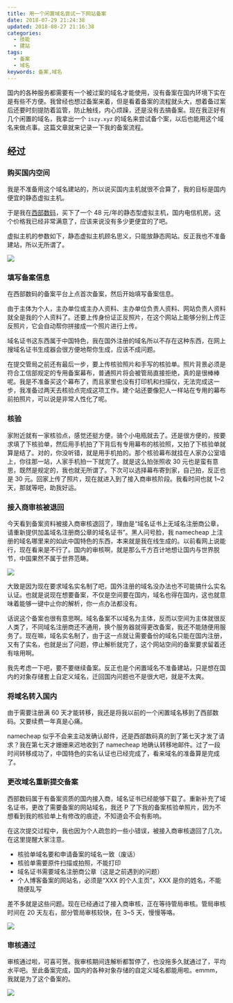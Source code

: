 ```yaml
---
title: 用一个闲置域名尝试一下网站备案
date: 2018-07-29 21:24:38
updated: 2018-08-27 21:16:38
categories:
  - 技能
  - 建站
tags:
  - 备案
  - 域名
keywords: 备案,域名
---
```


国内的各种服务都需要有一个被过案的域名才能使用，没有备案在国内环境下实在是有些不方便。我曾经也想过备案来着，但是看着备案的流程就头大，想着备过案后还要时刻提防着监管，防止触线，内心烦躁，还是没有去搞备案。现在我正好有几个闲置的域名，我拿出一个 `iszy.xyz` 的域名来尝试备个案，以后也能用这个域名来做点事。这篇文章就来记录一下我的备案流程。

<!--more-->

## 经过

### 购买国内空间

我是不准备用这个域名建站的，所以说买国内主机就很不合算了，我的目标是国内便宜的静态虚拟主机。

于是我在[西部数码](https://www.west.cn/)，买下了一个 48 元/年的静态型虚拟主机，国内电信机房。这个价格我已经非常满意了，应该来说没有多少更便宜的了吧。

虚拟主机的参数如下，静态虚拟主机顾名思义，只能放静态网站。反正我也不准备建站，所以无所谓了。

![](https://img.iszy.xyz/20190318211946.png)

### 填写备案信息

在西部数码的备案平台上点首次备案，然后开始填写备案信息。

由于主体为个人，主办单位或主办人资料、主办单位负责人资料、网站负责人资料就全是我的个人资料了。还要上传身份证正反照片，在这个网站上能够分别上传正反照片，它会自动帮你拼接成一个照片进行上传。

域名证书这东西属于中国特色，我在国外注册的域名所以不存在这种东西，在网上搜域名证书生成器会很方便地帮你生成，应该不成问题。

在提交管局之前还有最后一步，要上传核验照片和手写的核验单。照片背景必须是符合工信部规定的专用备案幕布，普通照片将会被管局直接拒绝，真的是很棒棒呢。我是不准备买这个幕布了，而且家里也没有打印机和扫描仪，无法完成这一步，我准备过两天去核验点完成这项工作。建个站还要像犯人一样站在专用的幕布前拍照片，可以说是非常人性化了呢。

### 核验

家附近就有一家核验点，感觉还挺方便，骑个小电瓶就去了。还是很方便的，按要求填了下核验单，然后用手机拍了下背后有专用幕布的核验照，又拍了下核验单就算是结了。对的，你没听错，就是用手机拍的。那个核验幕布就挂在人家办公室墙上，你往那一站，人家手机拍一下就完了。就是这么拍张照收 30 元也是蛮有意思，既然是规定的，我也就无所谓了。下次可以选择幕布寄到家，自己拍，反正也是 30 元。回家上传了照片，现在就进入到了接入商审核阶段。我看时间也就 1~2 天，那就等吧，助我好运。

### 接入商审核被退回

今天看到备案资料被接入商审核退回了，理由是“域名证书上无域名注册商公章，请重新提供加盖域名注册商公章的域名证书”。黑人问号脸，我 namecheap 上注册的域名哪里来的如此中国特色的东西，本来就是我在线生成的。以前看网上说能行，现在看来是不行了。国内的审核啊，就是那么千方百计地想让国内与世界脱节，中国果然不属于世界范畴。

![](https://img.iszy.xyz/20190318212004.png)

大致是因为现在要求域名实名制了吧，国外注册的域名没办法也不可能搞什么实名认证。也就是说现在想要备案，不仅是空间要在国内，域名也得在国内，这也就意味着能够一键中止你的解析，你一点办法都没有。

话说这个备案也很有意思啊。域名备案不以域名为主体，反而以空间为主体就很反人类了，不同域名注册商还不通用，换个服务器就得更改备案，我还不能随便用服务了。现在嘛，域名实名制了，由于这一点就让需要备份的域名只能在国内注册，又有了实名，也就是出了问题，停止解析就完了，这个网站空间的备案要求留着还有啥用啊。

我先考虑一下吧，要不要继续备案。反正也是个闲置域名不准备建站，只是想在国内的对象存储套上自定义域名，迁回国内问题也不是很大吧，就是不太爽。

### 将域名转入国内

由于需要注册满 60 天才能转移，我还是将我以前的一个闲置域名移到了西部数码。又要续费一年真是心痛。

namecheap 似乎不会来主动发确认邮件，还是西部数码真的到了第七天才发了请求？我在第七天才姗姗来迟地收到了 namecheap 地确认转移地邮件。过了一段时间转移成功了，中国特色的实名认证也已经完成了，看来域名的准备算是完成了。

### 更改域名重新提交备案

西部数码属于有备案资质的国内接入商，域名证书已经能够下载了。重新补充了域名证书，更改了需要备案的网站域名，我还 P 了下我的备案核验单照片，因为不想看到我的核验单上有修改的痕迹，不知道会不会有影响。

在这次提交过程中，我也因为个人疏忽的一些小错误，被接入商审核退回了几次。在这里提醒大家注意。

- 核验单域名要和申请备案的域名一致（废话）
- 核验单需要原件扫描或拍照，不能打印
- 域名证书需要域名注册商公章（这是之前遇到的问题）
- 个人博客备案的网站名，必须是“XXX 的个人主页”，XXX 是你的姓名，不能随便乱写

差不多就是这些问题。现在已经通过了接入商审核，正在等待管局审核。管局审核时间在 20 天左右，部分管局审核较快，在 3~5 天，慢慢等咯。

![](https://img.iszy.xyz/20190318212050.png)

### 审核通过

审核通过啦，可喜可贺。我审核期间连解析都暂停了，也没拖多久就通过了，平均水平吧。至此备案完成，国内的各种对象存储的自定义域名都能用啦。emmm，我就是为了这个备案的。

![](https://img.iszy.xyz/20190318212107.png)
